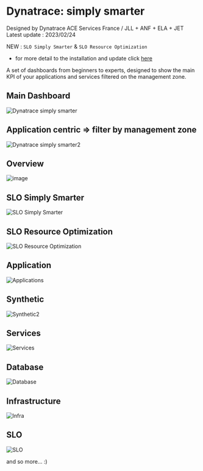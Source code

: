 # Dynatrace: simply smarter
Designed by Dynatrace ACE Services France / JLL + ANF + ELA + JET  
Latest update : 2023/02/24

NEW : `SLO Simply Smarter` & `SLO Resource Optimization` 
 - for more detail to the installation and update click [here](https://github.com/dynatrace-ace-services/slo-simply-smarter/blob/main/README.md)


A set of dashboards from beginners to experts, designed to show the main KPI of your applications and services filtered on the management zone.
## Main Dashboard
![Dynatrace simply smarter](Dynatrace_simply_smarter.png)

## Application centric => filter by management zone
![Dynatrace simply smarter2](Dynatrace_simply_smarter2.png)

## Overview
![image](https://user-images.githubusercontent.com/40337213/216794208-fd9aeb5d-96b7-4930-a210-ddcb17d31d38.png)

## SLO Simply Smarter
![SLO Simply Smarter](SLO_Simply_Smarter.png)

## SLO Resource Optimization
![SLO Resource Optimization](SLO_Resource_Optimization.png)

## Application
![Applications](Applications.png)

## Synthetic
![Synthetic2](Synthetic2.png)

## Services
![Services](Services.png)

## Database
![Database](Database.png)

## Infrastructure
![Infra](Infra.png)

## SLO
![SLO](SLO.png)

and so more... :)
